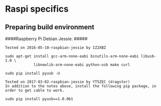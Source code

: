 # Raspi specifics #

## Preparing build environment ##

####Raspberry Pi Debian Jessie: #####

```
Tested on 2016-05-10-raspbian-jessie by IZ2XBZ

sudo apt-get install gcc-arm-none-eabi binutils-arm-none-eabi libusb-1.0 \
             libnewlib-arm-none-eabi python-usb make curl

sudo pip install pyusb -U
```
```
Tested on 2017-03-02-raspbian-jessie by YT5ZEC (dragstor)
In addition to the notes above, install the following pip package, in order to get cable to work.

sudo pip install pyusb==1.0.0b1
```
